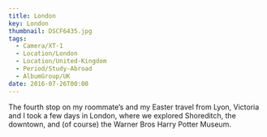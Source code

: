 ```yaml
---
title: London
key: London
thumbnail: DSCF6435.jpg
tags:
  - Camera/XT-1
  - Location/London
  - Location/United-Kingdom
  - Period/Study-Abroad
  - AlbumGroup/UK
date: 2016-07-26T00:00
---
```

The fourth stop on my roommate’s and my Easter travel from Lyon, Victoria and I took a few days in London, where we explored Shoreditch, the downtown, and (of course) the Warner Bros Harry Potter Museum.

